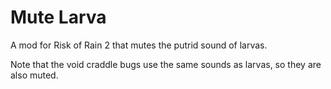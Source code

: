 # Mute Larva

A mod for Risk of Rain 2 that mutes the putrid sound of larvas.

Note that the void craddle bugs use the same sounds as larvas, so they are also muted.